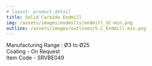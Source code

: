 ```yaml
---
# layout: product_detail
title: Solid Carbide Endmill
img: /assets/images/endmills/endmill_SC-min.png
outline: /assets/images/outlines/S.C_Endmill-min.png
---
```

Manufacturing Range : Ø3 to Ø25<br>
Coating - On Request<br>
Item Code - SRVBE049
